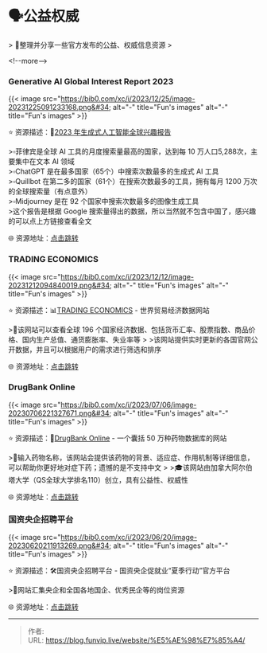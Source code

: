 # 🗣公益权威


&gt; 🤖整理并分享一些官方发布的公益、权威信息资源
&gt;

&lt;!--more--&gt;

### Generative AI Global Interest Report 2023

{{&lt; image src=&#34;https://bib0.com/xc/i/2023/12/25/image-20231225091233168.png&#34; alt=&#34;-&#34;  title=&#34;Fun&#39;s images&#34; alt=&#34;-&#34;  title=&#34;Fun&#39;s images&#34; &gt;}}    

⭐️  资源描述：🤖[2023 年生成式人工智能全球兴趣报告](https://www.electronicshub.org/generative-ai-global-interest-report-2023/)

&gt;▫️菲律宾是全球 AI 工具的月度搜索量最高的国家，达到每 10 万人口5,288次，主要集中在文本 AI 领域  
&gt;▫️ChatGPT 是在最多国家（65个）中搜索次数最多的生成式 AI 工具  
&gt;▫️Quillbot 在第二多的国家（61个）在搜索次数最多的工具，拥有每月 1200 万次的全球搜索量（有点意外）  
&gt;▫️Midjourney 是在 92 个国家中搜索次数最多的图像生成工具  
&gt;这个报告是根据 Google 搜索量得出的数据，所以当然就不包含中国了，感兴趣的可以点上方链接查看全文

🌐 资源地址：[点击跳转](https://www.electronicshub.org/generative-ai-global-interest-report-2023/)

### TRADING ECONOMICS

{{&lt; image src=&#34;https://bib0.com/xc/i/2023/12/12/image-20231212094840019.png&#34; alt=&#34;-&#34;  title=&#34;Fun&#39;s images&#34; alt=&#34;-&#34;  title=&#34;Fun&#39;s images&#34; &gt;}}    

⭐️  资源描述：📊[TRADING ECONOMICS](https://zh.tradingeconomics.com/) - 世界贸易经济数据网站

&gt;📄该网站可以查看全球 196 个国家经济数据、包括货币汇率、股票指数、商品价格、国内生产总值、通货膨胀率、失业率等
&gt;
&gt;该网站提供实时更新的各国官网公开数据，并且可以根据用户的需求进行筛选和排序

🌐 资源地址：[点击跳转](https://zh.tradingeconomics.com/)

### DrugBank Online

{{&lt; image src=&#34;https://bib0.com/xc/i/2023/07/06/image-20230706221327671.png&#34; alt=&#34;-&#34;  title=&#34;Fun&#39;s images&#34; alt=&#34;-&#34;  title=&#34;Fun&#39;s images&#34; &gt;}}    

⭐️  资源描述：💊[DrugBank Online](https://go.drugbank.com/) - 一个囊括 50 万种药物数据库的网站

&gt;📄输入药物名称，该网站会提供该药物的背景、适应症、作用机制等详细信息，可以帮助你更好地对症下药；遗憾的是不支持中文
&gt;
&gt;🎓该网站由加拿大阿尔伯塔大学（QS全球大学排名110）创立，具有公益性、权威性

🌐 资源地址：[点击跳转](https://go.drugbank.com/)

### 国资央企招聘平台

{{&lt; image src=&#34;https://bib0.com/xc/i/2023/06/20/image-20230620211913269.png&#34; alt=&#34;-&#34;  title=&#34;Fun&#39;s images&#34; alt=&#34;-&#34;  title=&#34;Fun&#39;s images&#34; &gt;}}    

⭐️  资源描述：🛠国资央企招聘平台 - 国资央企促就业“夏季行动”官方平台

&gt;📄网站汇集央企和全国各地国企、优秀民企等的岗位资源

🌐 资源地址：[点击跳转](https://cujiuye.iguopin.com/)


---

> 作者:   
> URL: https://blog.funvip.live/website/%E5%AE%98%E7%85%A4/  

